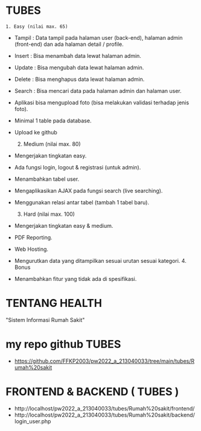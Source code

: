 # TUBES

    1. Easy (nilai max. 65)

- Tampil : Data tampil pada halaman user (back-end), halaman admin (front-end) dan
  ada halaman detail / profile.
- Insert : Bisa menambah data lewat halaman admin.
- Update : Bisa mengubah data lewat halaman admin.
- Delete : Bisa menghapus data lewat halaman admin.
- Search : Bisa mencari data pada halaman admin dan halaman user.
- Aplikasi bisa mengupload foto (bisa melakukan validasi terhadap jenis foto).
- Minimal 1 table pada database.
- Upload ke github

  2. Medium (nilai max. 80)

- Mengerjakan tingkatan easy.
- Ada fungsi login, logout & registrasi (untuk admin).
- Menambahkan tabel user.
- Mengaplikasikan AJAX pada fungsi search (live searching).
- Menggunakan relasi antar tabel (tambah 1 tabel baru).

  3.  Hard (nilai max. 100)

- Mengerjakan tingkatan easy & medium.
- PDF Reporting.
- Web Hosting.
- Mengurutkan data yang ditampilkan sesuai urutan sesuai kategori. 4. Bonus
- Menambahkan fitur yang tidak ada di spesifikasi.

# TENTANG HEALTH

"Sistem Informasi Rumah Sakit"

# my repo github TUBES

- https://github.com/FFKP2003/pw2022_a_213040033/tree/main/tubes/Rumah%20sakit

# FRONTEND & BACKEND ( TUBES )
- http://localhost/pw2022_a_213040033/tubes/Rumah%20sakit/frontend/
- http://localhost/pw2022_a_213040033/tubes/Rumah%20sakit/backend/login_user.php
